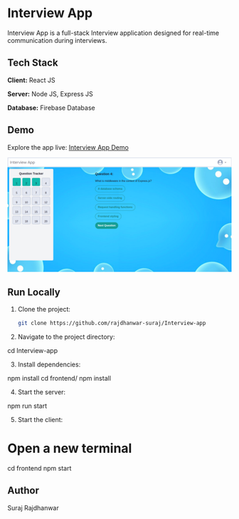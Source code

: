 # Interview App

Interview App is a full-stack Interview application designed for real-time communication during interviews.

## Tech Stack

**Client:** React JS

**Server:** Node JS, Express JS

**Database:** Firebase Database

## Demo

Explore the app live: [Interview App Demo]()

![App Screenshots](https://github.com/rajdhanwar-suraj/Interview-app/blob/master/screenshots/questionPage.png)

## Run Locally

1. Clone the project:

   ```bash
   git clone https://github.com/rajdhanwar-suraj/Interview-app


2. Navigate to the project directory:

cd Interview-app

3. Install dependencies:

npm install
cd frontend/
npm install

4. Start the server:

npm run start

5. Start the client:

# Open a new terminal
cd frontend
npm start

## Author
Suraj Rajdhanwar
